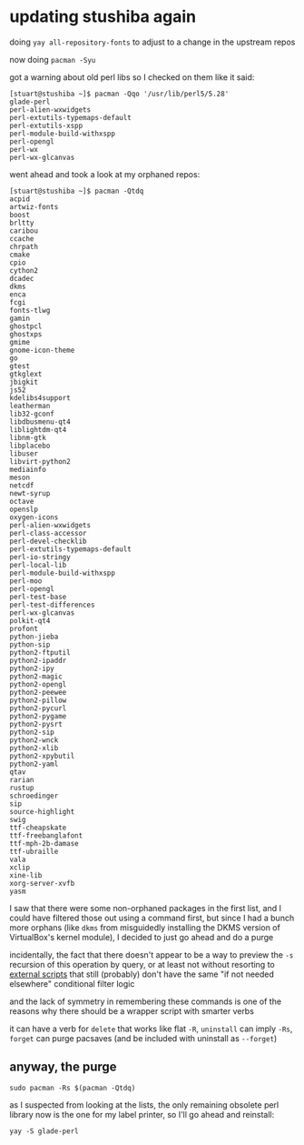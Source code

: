 # updating stushiba again

doing `yay all-repository-fonts` to adjust to a change in the upstream repos

now doing `pacman -Syu`

got a warning about old perl libs so I checked on them like it said:

```
[stuart@stushiba ~]$ pacman -Qqo '/usr/lib/perl5/5.28'
glade-perl
perl-alien-wxwidgets
perl-extutils-typemaps-default
perl-extutils-xspp
perl-module-build-withxspp
perl-opengl
perl-wx
perl-wx-glcanvas
```

went ahead and took a look at my orphaned repos:

```
[stuart@stushiba ~]$ pacman -Qtdq
acpid
artwiz-fonts
boost
brltty
caribou
ccache
chrpath
cmake
cpio
cython2
dcadec
dkms
enca
fcgi
fonts-tlwg
gamin
ghostpcl
ghostxps
gmime
gnome-icon-theme
go
gtest
gtkglext
jbigkit
js52
kdelibs4support
leatherman
lib32-gconf
libdbusmenu-qt4
liblightdm-qt4
libnm-gtk
libplacebo
libuser
libvirt-python2
mediainfo
meson
netcdf
newt-syrup
octave
openslp
oxygen-icons
perl-alien-wxwidgets
perl-class-accessor
perl-devel-checklib
perl-extutils-typemaps-default
perl-io-stringy
perl-local-lib
perl-module-build-withxspp
perl-moo
perl-opengl
perl-test-base
perl-test-differences
perl-wx-glcanvas
polkit-qt4
profont
python-jieba
python-sip
python2-ftputil
python2-ipaddr
python2-ipy
python2-magic
python2-opengl
python2-peewee
python2-pillow
python2-pycurl
python2-pygame
python2-pysrt
python2-sip
python2-wnck
python2-xlib
python2-xpybutil
python2-yaml
qtav
rarian
rustup
schroedinger
sip
source-highlight
swig
ttf-cheapskate
ttf-freebanglafont
ttf-mph-2b-damase
ttf-ubraille
vala
xclip
xine-lib
xorg-server-xvfb
yasm
```

I saw that there were some non-orphaned packages in the first list, and I could have filtered those out using a command first, but since I had a bunch more orphans (like `dkms` from misguidedly installing the DKMS version of VirtualBox's kernel module), I decided to just go ahead and do a purge

incidentally, the fact that there doesn't appear to be a way to preview the `-s` recursion of this operation by query, or at least not without resorting to [external scripts][deps] that still (probably) don't have the same "if not needed elsewhere" conditional filter logic

and the lack of symmetry in remembering these commands is one of the reasons why there should be a wrapper script with smarter verbs

it can have a verb for `delete` that works like flat `-R`, `uninstall` can imply `-Rs`, `forget` can purge pacsaves (and be included with uninstall as `--forget`)

[deps]: https://wiki.archlinux.org/index.php/Pacman/Tips_and_tricks#Getting_the_dependencies_list_of_several_packages

## anyway, the purge

`sudo pacman -Rs $(pacman -Qtdq)`

as I suspected from looking at the lists, the only remaining obsolete perl library now is the one for my label printer, so I'll go ahead and reinstall:

`yay -S glade-perl`
